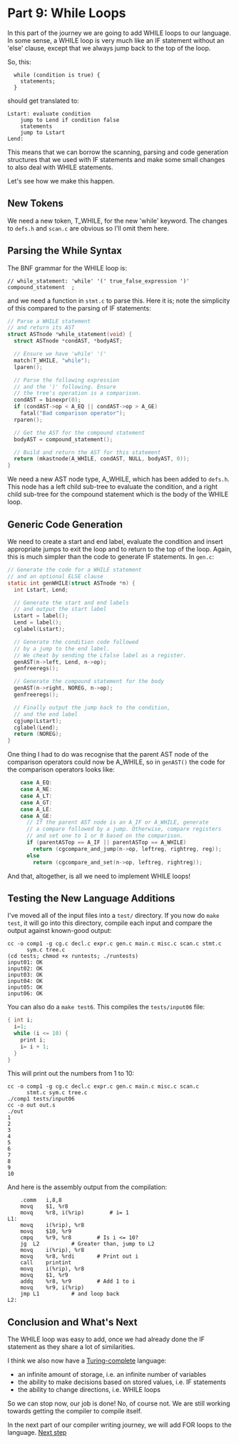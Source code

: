 # Part 9: While Loops

In this part of the journey we are going to add WHILE loops to our
language. In some sense, a WHILE loop is very much like an IF statement
without an 'else' clause, except that we always jump back to the top
of the loop.

So, this:

```
  while (condition is true) {
    statements;
  }
```

should get translated to:

```
Lstart: evaluate condition
	jump to Lend if condition false
	statements
	jump to Lstart
Lend:
```

This means that we can borrow the scanning, parsing and code generation
structures that we used with IF statements and make some small changes
to also deal with WHILE statements.

Let's see how we make this happen.

## New Tokens

We need a new token, T_WHILE, for the new 'while' keyword. The changes
to `defs.h` and `scan.c` are obvious so I'll omit them here.

## Parsing the While Syntax

The BNF grammar for the WHILE loop is:

```
// while_statement: 'while' '(' true_false_expression ')' compound_statement  ;
```

and we need a function in `stmt.c` to parse this. Here it is; note the
simplicity of this compared to the parsing of IF statements:

```c
// Parse a WHILE statement
// and return its AST
struct ASTnode *while_statement(void) {
  struct ASTnode *condAST, *bodyAST;

  // Ensure we have 'while' '('
  match(T_WHILE, "while");
  lparen();

  // Parse the following expression
  // and the ')' following. Ensure
  // the tree's operation is a comparison.
  condAST = binexpr(0);
  if (condAST->op < A_EQ || condAST->op > A_GE)
    fatal("Bad comparison operator");
  rparen();

  // Get the AST for the compound statement
  bodyAST = compound_statement();

  // Build and return the AST for this statement
  return (mkastnode(A_WHILE, condAST, NULL, bodyAST, 0));
}
```

We need a new AST node type, A_WHILE, which has been added to `defs.h`.
This node has a left child sub-tree to evaluate the condition, and a
right child sub-tree for the compound statement which is the body of the
WHILE loop.

## Generic Code Generation

We need to create a start and end label, evaluate the condition and
insert appropriate jumps to exit the loop and to return to the top of the
loop. Again, this is much simpler than the code to generate IF statements.
In `gen.c`:

```c
// Generate the code for a WHILE statement
// and an optional ELSE clause
static int genWHILE(struct ASTnode *n) {
  int Lstart, Lend;

  // Generate the start and end labels
  // and output the start label
  Lstart = label();
  Lend = label();
  cglabel(Lstart);

  // Generate the condition code followed
  // by a jump to the end label.
  // We cheat by sending the Lfalse label as a register.
  genAST(n->left, Lend, n->op);
  genfreeregs();

  // Generate the compound statement for the body
  genAST(n->right, NOREG, n->op);
  genfreeregs();

  // Finally output the jump back to the condition,
  // and the end label
  cgjump(Lstart);
  cglabel(Lend);
  return (NOREG);
}
```

One thing I had to do was recognise that the parent AST node
of the comparison operators could now be A_WHILE, so in `genAST()`
the code for the comparison operators looks like:

```c
    case A_EQ:
    case A_NE:
    case A_LT:
    case A_GT:
    case A_LE:
    case A_GE:
      // If the parent AST node is an A_IF or A_WHILE, generate 
      // a compare followed by a jump. Otherwise, compare registers 
      // and set one to 1 or 0 based on the comparison.
      if (parentASTop == A_IF || parentASTop == A_WHILE)
        return (cgcompare_and_jump(n->op, leftreg, rightreg, reg));
      else
        return (cgcompare_and_set(n->op, leftreg, rightreg));
```

And that, altogether, is all we need to implement WHILE loops!

## Testing the New Language Additions

I've moved all of the input files into a `test/` directory. If you now
do `make test`, it will go into this directory, compile each input
and compare the output against known-good output:

```
cc -o comp1 -g cg.c decl.c expr.c gen.c main.c misc.c scan.c stmt.c
      sym.c tree.c
(cd tests; chmod +x runtests; ./runtests)
input01: OK
input02: OK
input03: OK
input04: OK
input05: OK
input06: OK
```

You can also do a `make test6`. This compiles the `tests/input06` file:

```c
{ int i;
  i=1;
  while (i <= 10) {
    print i;
    i= i + 1;
  }
}
```

This will print out the numbers from 1 to 10:

```
cc -o comp1 -g cg.c decl.c expr.c gen.c main.c misc.c scan.c
      stmt.c sym.c tree.c
./comp1 tests/input06
cc -o out out.s
./out
1
2
3
4
5
6
7
8
9
10
```

And here is the assembly output from the compilation:

```
	.comm	i,8,8
	movq	$1, %r8
	movq	%r8, i(%rip)		# i= 1
L1:
	movq	i(%rip), %r8
	movq	$10, %r9
	cmpq	%r9, %r8		# Is i <= 10?
	jg	L2			# Greater than, jump to L2
	movq	i(%rip), %r8
	movq	%r8, %rdi		# Print out i
	call	printint
	movq	i(%rip), %r8
	movq	$1, %r9
	addq	%r8, %r9		# Add 1 to i
	movq	%r9, i(%rip)
	jmp	L1			# and loop back
L2:
```


## Conclusion and What's Next

The WHILE loop was easy to add, once we had already done the IF statement
as they share a lot of similarities.

I think we also now have a
[Turing-complete](https://en.wikipedia.org/wiki/Turing_completeness)
language:

  + an infinite amount of storage, i.e. an infinite number of variables
  + the ability to make decisions based on stored values, i.e. IF statements
  + the ability to change directions, i.e. WHILE loops

So we can stop now, our job is done! No, of course not. We are still
working towards getting the compiler to compile itself.

In the next part of our compiler writing journey, we will add FOR loops
to the language. [Next step](10-FOR%20Loops.md)
